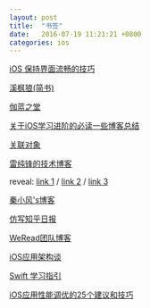 ```yaml
---
layout: post
title:  "书签"
date:   2016-07-19 11:21:21 +0800
categories: ios
---
```

[]()

[iOS 保持界面流畅的技巧](http://blog.ibireme.com/2015/11/12/smooth_user_interfaces_for_ios/)

[溪枫狼(简书)](http://www.jianshu.com/users/829c32432f78/latest_articles)

[伽蓝之堂](http://blog.ibireme.com/archive/)

[关于iOS学习进阶的必读一些博客总结](http://www.jianshu.com/p/c47c24ab1e76)

[关联对象](http://esoftmobile.com/2014/02/18/associated-objects/)

[雷纯锋的技术博客](http://blog.leichunfeng.com/blog/archives/)

reveal:
[link 1](http://www.jianshu.com/p/0cc7089143a3)
 / [link 2](http://www.jianshu.com/p/c24c50c1f289?hmsr=toutiao.io&utm_medium=toutiao.io&utm_source=toutiao.io)
 / [link 3](http://blog.ittybittyapps.com/blog/2013/11/07/integrating-reveal-without-modifying-your-xcode-project/)
    
 [秦小风's博客](http://www.shavekevin.com/#blog)
 
 [仿写知乎日报](http://vulgur.me/2016/01/06/imitating-zhihu-daily-part1/)
 
 [WeRead团队博客](http://wereadteam.github.io/)
 
 [iOS应用架构谈](http://casatwy.com/iosying-yong-jia-gou-tan-kai-pian.html)
 
 [Swift 学习指引](http://swiftguide.cn/)
 
 [iOS应用性能调优的25个建议和技巧](http://blog.jobbole.com/37984/)